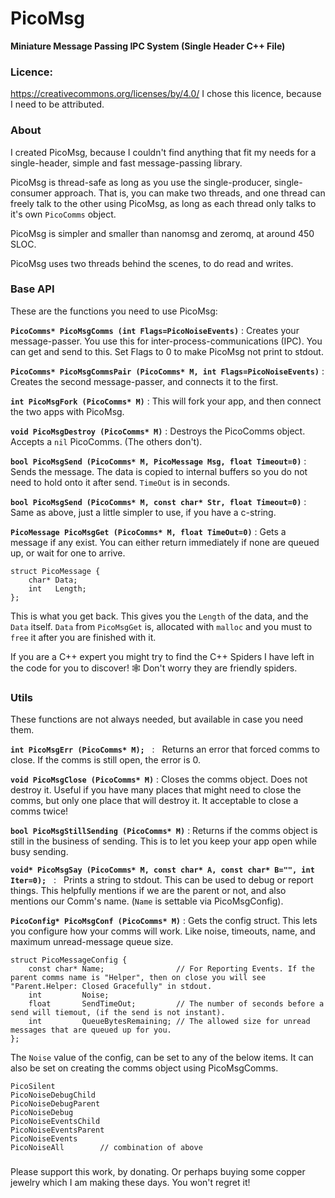 # PicoMsg
**Miniature Message Passing IPC System (Single Header C++ File)**

### Licence:
https://creativecommons.org/licenses/by/4.0/ I chose this licence, because I need to be attributed.

### About
I created PicoMsg, because I couldn't find anything that fit my needs for a single-header, simple and fast message-passing library.

PicoMsg is thread-safe as long as you use the single-producer, single-consumer approach. That is, you can make two threads, and one thread can freely talk to the other using PicoMsg, as long as each thread only talks to it's own `PicoComms` object.

PicoMsg is simpler and smaller than nanomsg and zeromq, at around 450 SLOC.

PicoMsg uses two threads behind the scenes, to do read and writes. 


### Base API

These are the functions you need to use PicoMsg:

**`PicoComms* PicoMsgComms (int Flags=PicoNoiseEvents)`**   :   Creates your message-passer. You use this for inter-process-communications (IPC). You can get and send to this. Set Flags to 0 to make PicoMsg not print to stdout.

**`PicoComms* PicoMsgCommsPair (PicoComms* M, int Flags=PicoNoiseEvents)`**   :   Creates the second message-passer, and connects it to the first.

**`int PicoMsgFork (PicoComms* M)`**   :   This will fork your app, and then connect the two apps with PicoMsg.

**`void PicoMsgDestroy (PicoComms* M)`**   :   Destroys the PicoComms object. Accepts a `nil` PicoComms. (The others don't).

**`bool PicoMsgSend (PicoComms* M, PicoMessage Msg, float Timeout=0)`**   :   Sends the message. The data is copied to internal buffers so you do not need to hold onto it after send. `TimeOut` is in seconds.
                                                                                                                                                
**`bool PicoMsgSend (PicoComms* M, const char* Str, float Timeout=0)`**   :   Same as above, just a little simpler to use, if you have a c-string.

**`PicoMessage PicoMsgGet (PicoComms* M, float TimeOut=0)`**   :   Gets a message if any exist. You can either return immediately if none are queued up, or wait for one to arrive.

    struct PicoMessage {
        char* Data;
        int   Length;
    };

This is what you get back. This gives you the `Length` of the data, and the `Data` itself. `Data` from `PicoMsgGet` is, allocated with `malloc` and you must to `free` it after you are finished with it.

If you are a C++ expert you might try to find the C++ Spiders I have left in the code for you to discover! 🕸️ Don't worry they are friendly spiders.


### Utils

These functions are not always needed, but available in case you need them.

**`int PicoMsgErr (PicoComms* M);`**   :   Returns an error that forced comms to close. If the comms is still open, the error is 0.

**`void PicoMsgClose (PicoComms* M)`**   :   Closes the comms object. Does not destroy it. Useful if you have many places that might need to close the comms, but only one place that will destroy it. It acceptable to close a comms twice!

**`bool PicoMsgStillSending (PicoComms* M)`**   :   Returns if the comms object is still in the business of sending. This is to let you keep your app open while busy sending.
    
**`void* PicoMsgSay (PicoComms* M, const char* A, const char* B="", int Iter=0);`**   :   Prints a string to stdout. This can be used to debug or report things. This helpfully mentions if we are the parent or not, and also mentions our Comm's name. (`Name` is settable via PicoMsgConfig).
    
**`PicoConfig* PicoMsgConf (PicoComms* M)`**    :   Gets the config struct. This lets you configure how your comms will work. Like noise, timeouts, name, and maximum unread-message queue size.

    struct PicoMessageConfig {
        const char* Name;                // For Reporting Events. If the parent comms name is "Helper", then on close you will see "Parent.Helper: Closed Gracefully" in stdout.
        int         Noise;
        float       SendTimeOut;         // The number of seconds before a send will tiemout, (if the send is not instant).
        int         QueueBytesRemaining; // The allowed size for unread messages that are queued up for you.
    };

The `Noise` value of the config, can be set to any of the below items. It can also be set on creating the comms object using PicoMsgComms.

    PicoSilent
    PicoNoiseDebugChild	
    PicoNoiseDebugParent
    PicoNoiseDebug
    PicoNoiseEventsChild
    PicoNoiseEventsParent
    PicoNoiseEvents
    PicoNoiseAll        // combination of above
    

###

Please support this work, by donating. Or perhaps buying some copper jewelry which I am making these days. You won't regret it!

